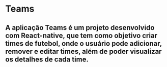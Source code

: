 # Teams

## A aplicação Teams é um projeto desenvolvido com React-native, que tem como objetivo criar times de futebol, onde o usuário pode adicionar, remover e editar times, além de poder visualizar os detalhes de cada time.
